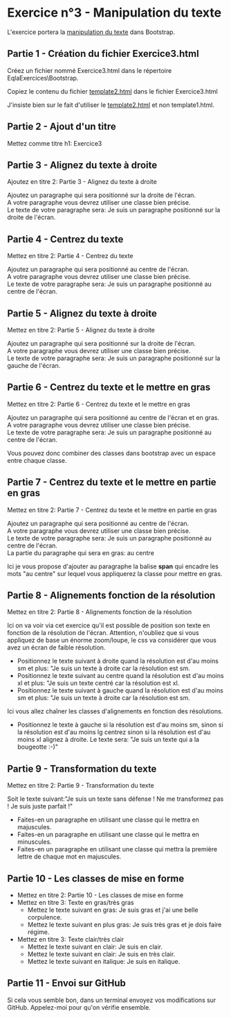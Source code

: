 # Exercice n°3 - Manipulation du texte
L'exercice portera la [manipulation du texte](/Theorie/README.md#vi-manipulation-du-texte "Manipulation du texte dans le cours") dans Bootstrap.

## Partie 1 - Création du fichier Exercice3.html
Créez un fichier nommé Exercice3.html dans le répertoire EqlaExercices\Bootstrap.  

Copiez le contenu du fichier [template2.html](/Exercices/Templates/template2.html?raw=1) dans le fichier Exercice3.html

J'insiste bien sur le fait d'utiliser le [template2.html](/Exercices/Templates/template2.html?raw=1) et non template1.html.
## Partie 2 - Ajout d'un titre
Mettez comme titre h1: Exercice3

## Partie 3 - Alignez du texte à droite
Ajoutez en titre 2: Partie 3 - Alignez du texte à droite

Ajoutez un paragraphe qui sera positionné sur la droite de l'écran.  
A votre paragraphe vous devrez utiliser une classe bien précise.  
Le texte de votre paragraphe sera: Je suis un paragraphe positionné sur la droite de l'écran.

## Partie 4 - Centrez du texte
Mettez en titre 2: Partie 4 - Centrez du texte

Ajoutez un paragraphe qui sera positionné au centre de l'écran.  
A votre paragraphe vous devrez utiliser une classe bien précise.  
Le texte de votre paragraphe sera: Je suis un paragraphe positionné au centre de l'écran.

## Partie 5 - Alignez du texte à droite
Mettez en titre 2: Partie 5 - Alignez du texte à droite

Ajoutez un paragraphe qui sera positionné sur la droite de l'écran.  
A votre paragraphe vous devrez utiliser une classe bien précise.  
Le texte de votre paragraphe sera: Je suis un paragraphe positionné sur la gauche de l'écran.

## Partie 6 - Centrez du texte et le mettre en gras
Mettez en titre 2: Partie 6 - Centrez du texte et le mettre en gras

Ajoutez un paragraphe qui sera positionné au centre de l'écran et en gras.  
A votre paragraphe vous devrez utiliser une classe bien précise.  
Le texte de votre paragraphe sera: Je suis un paragraphe positionné au centre de l'écran.  

Vous pouvez donc combiner des classes dans bootstrap avec un espace entre chaque classe.

## Partie 7 - Centrez du texte et le mettre en partie en gras
Mettez en titre 2: Partie 7 - Centrez du texte et le mettre en partie en gras

Ajoutez un paragraphe qui sera positionné au centre de l'écran.  
A votre paragraphe vous devrez utiliser une classe bien précise.  
Le texte de votre paragraphe sera: Je suis un paragraphe positionné au centre de l'écran.  
La partie du paragraphe qui sera en gras: au centre  

Ici je vous propose d'ajouter au paragraphe la balise **span** qui encadre les mots "au centre" sur lequel vous appliquerez la classe pour mettre en gras.

## Partie 8 - Alignements fonction de la résolution
Mettez en titre 2: Partie 8 - Alignements fonction de la résolution

Ici on va voir via cet exercice qu'il est possible de position son texte en fonction de la résolution de l'écran. Attention, n'oubliez que si vous appliquez de base un énorme zoom/loupe, le css va considérer que vous avez un écran de faible résolution.

- Positionnez le texte suivant à droite quand la résolution est d'au moins sm et plus: "Je suis un texte à droite car la résolution est sm.
- Positionnez le texte suivant au centre quand la résolution est d'au moins xl et plus: "Je suis un texte centré car la résolution est xl.
- Positionnez le texte suivant à gauche quand la résolution est d'au moins sm et plus: "Je suis un texte à droite car la résolution est sm.

Ici vous allez chaîner les classes d'alignements en fonction des résolutions.

- Positionnez le texte à gauche si la résolution est d'au moins sm, sinon si la résolution est d'au moins lg centrez sinon si la résolution est d'au moins xl alignez à droite. Le texte sera: "Je suis un texte qui a la bougeotte :-)"

## Partie 9 - Transformation du texte
Mettez en titre 2: Partie 9 - Transformation du texte

Soit le texte suivant:"Je suis un texte sans défense ! Ne me transformez pas ! Je suis juste parfait !"

- Faites-en un paragraphe en utilisant une classe qui le mettra en majuscules.
- Faites-en un paragraphe en utilisant une classe qui le mettra en minuscules.
- Faites-en un paragraphe en utilisant une classe qui mettra la première lettre de chaque mot en majuscules.

## Partie 10 - Les classes de mise en forme
- Mettez en titre 2: Partie 10 - Les classes de mise en forme
- Mettez en titre 3: Texte en gras/très gras
    - Mettez le texte suivant en gras: Je suis gras et j'ai une belle corpulence.
    - Mettez le texte suivant en plus gras: Je suis très gras et je dois faire régime.
- Mettez en titre 3: Texte clair/très clair
    - Mettez le texte suivant en clair: Je suis en clair.
    - Mettez le texte suivant en clair: Je suis en très clair.
    - Mettez le texte suivant en italique: Je suis en italique.

## Partie 11 - Envoi sur GitHub
Si cela vous semble bon, dans un terminal envoyez vos modifications sur GitHub.
Appelez-moi pour qu'on vérifie ensemble.

<!--
<script>alert("hello world");</script>
-->